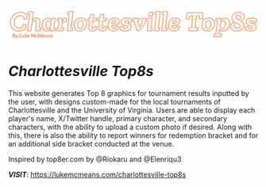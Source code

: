 ![Charlotesville Top8s Logo](staticfiles/images/top8sLogo.png)
# _Charlottesville Top8s_

This website generates Top 8 graphics for tournament results inputted by the user, with designs custom-made for the local tournaments of Charlottesville and the University of Virginia. Users are able to display each player's name, X/Twitter handle, primary character, and secondary characters, with the ability to upload a custom photo if desired. Along with this, there is also the ability to report winners for redemption bracket and for an additional side bracket conducted at the venue. 

Inspired by top8er.com by @Riokaru and @Elenriqu3

**_VISIT_**: https://lukemcmeans.com/charlottesville-top8s
